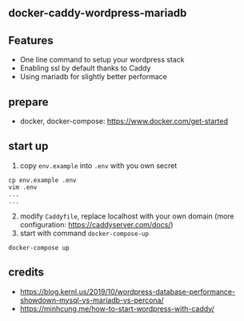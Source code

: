 docker-caddy-wordpress-mariadb
---

## Features
- One line command to setup your wordpress stack
- Enabling ssl by default thanks to Caddy
- Using mariadb for slightly better performace

## prepare
- docker, docker-compose: https://www.docker.com/get-started

## start up
1. copy `env.example` into `.env` with you own secret
```
cp env.example .env
vim .env
...
...
```
2. modify `Caddyfile`, replace localhost with your own domain (more configuration: https://caddyserver.com/docs/)
3. start with command `docker-compose-up`
```
docker-compose up
```

## credits
- https://blog.kernl.us/2019/10/wordpress-database-performance-showdown-mysql-vs-mariadb-vs-percona/
- https://minhcung.me/how-to-start-wordpress-with-caddy/
